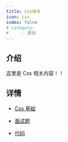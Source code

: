 ```yaml
---
title: Css相关
icon: css
index: false
# category:
#     - 基础
---
```


## 介绍

这里是 Css 相关内容！！

## 详情

-   [Css 基础](Basic.md)

-   [面试题](Job.md)

-   [代码](Code.md)

